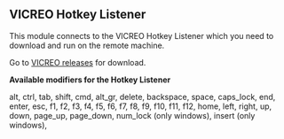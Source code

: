## VICREO Hotkey Listener
This module connects to the VICREO Hotkey Listener which you need to download and run on the remote machine.

Go to [VICREO releases](https://github.com/JeffreyDavidsz/VICREO-Listener/releases) for download.


**Available modifiers for the Hotkey Listener**

alt,
ctrl,
tab,
shift,
cmd,
alt_gr,
delete,
backspace,
space,
caps_lock,
end,
enter,
esc,
f1,
f2,
f3,
f4,
f5,
f6,
f7,
f8,
f9,
f10,
f11,
f12,
home,
left,
right,
up,
down,
page_up,
page_down,
num_lock (only windows),
insert (only windows),
